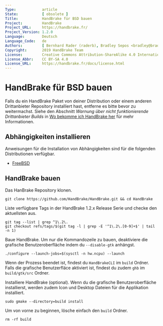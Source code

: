 ```yaml
---
Type:            article
State:           [ obsolete ]
Title:           HandBrake für BSD bauen
Project:         HandBrake
Project_URL:     https://handbrake.fr/
Project_Version: 1.2.0
Language:        Deutsch
Language_Code:   de
Authors:         [ Bernhard Rader (raderb), Bradley Sepos <bradley@bradleysepos.com> (BradleyS) ]
Copyright:       2019 HandBrake Team
License:         Creative Commons Attribution-ShareAlike 4.0 International
License_Abbr:    CC BY-SA 4.0
License_URL:     https://handbrake.fr/docs/license.html
---
```


HandBrake für BSD bauen
==========================

Falls du ein HandBrake Paket von deiner Distribution oder einem anderen Drittanbieter Repository installiert hast, entferne es bitte bevor zu weitermachst. Siehe den Abschnitt *Warnung über nicht funktionierende Drittanbieter Builds* in [Wo bekomme ich HandBrake her](../get-handbrake/where-to-get-handbrake.html) für mehr Informationen.

## Abhängigkeiten installieren

Anweisungen für die Installation von Abhängigkeiten sind für die folgenden Distributionen verfügbar.

- [FreeBSD](install-dependencies-freebsd.html)

## HandBrake bauen

Das HanBrake Repository klonen.

    git clone https://github.com/HandBrake/HandBrake.git && cd HandBrake

Liste verfügbare Tags in der HandBrake 1.2.x Release Serie und checke den aktuellsten aus.

    git tag --list | grep ^1\.2\.
    git checkout refs/tags/$(git tag -l | grep -E '^1\.2\.[0-9]+$' | tail -n 1)

Baue HandBrake. Um nur die Kommandozeile zu bauen, deaktiviere die grafische Benutzeroberfläche indem du `--disable-gtk` anhängst.

    ./configure --launch-jobs=$(sysctl -n hw.ncpu) --launch

Wenn der Prozess beendet ist, findest du `HandBrakeCLI` im `build` Ordner. Falls die grafische Benutzerfläce aktiviert ist, findest du zudem `ghb` im `build/gtk/src` Ordner.

Installiere HandBrake (optional). Wenn du die grafische Benutzeroberfläche installierst, werden zudem Icon und Desktop Dateien für die Applikation installiert.

    sudo gmake --directory=build install

Um von vorne zu beginnen, lösche einfach den `build` Ordner.

    rm -rf build
